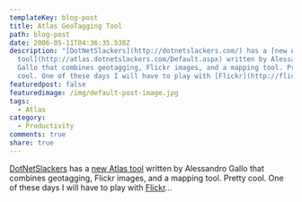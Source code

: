 ```yaml
---
templateKey: blog-post
title: Atlas GeoTagging Tool
path: blog-post
date: 2006-05-11T04:36:35.538Z
description: "[DotNetSlackers](http://dotnetslackers.com/) has a [new Atlas
  tool](http://atlas.dotnetslackers.com/Default.aspx) written by Alessandro
  Gallo that combines geotagging, Flickr images, and a mapping tool. Pretty
  cool. One of these days I will have to play with [Flickr](http://flickr.com/)…"
featuredpost: false
featuredimage: /img/default-post-image.jpg
tags:
  - Atlas
category:
  - Productivity
comments: true
share: true
---
```


[DotNetSlackers](http://dotnetslackers.com/) has a [new Atlas tool](http://atlas.dotnetslackers.com/Default.aspx) written by Alessandro Gallo that combines geotagging, Flickr images, and a mapping tool. Pretty cool. One of these days I will have to play with [Flickr](http://flickr.com/)…
